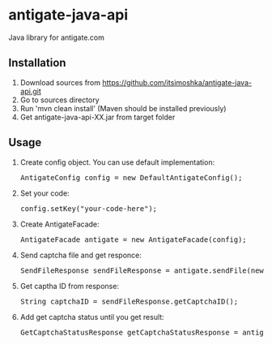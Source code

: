 antigate-java-api
=================

Java library for antigate.com

Installation
------------

1. Download sources from https://github.com/itsimoshka/antigate-java-api.git
2. Go to sources directory
3. Run 'mvn clean install' (Maven should be installed previously)
4. Get antigate-java-api-XX.jar from target folder

Usage
-----

1. Create config object. You can use default implementation:  
    <pre>AntigateConfig config = new DefaultAntigateConfig();</pre>
2. Set your code:  
    <pre>config.setKey("your-code-here");</pre>
3. Create AntigateFacade:  
    <pre>AntigateFacade antigate = new AntigateFacade(config);</pre>
4. Send captcha file and get responce:  
    <pre>SendFileResponse sendFileResponse = antigate.sendFile(new URL("your-url-here"));</pre>
5. Get captha ID from response:  
    <pre>String captchaID = sendFileResponse.getCaptchaID();</pre>
6. Add get captcha status until you get result:  
    <pre>GetCaptchaStatusResponse getCaptchaStatusResponse = antigate.getCaptchaStatus(captchaID);</pre>